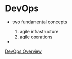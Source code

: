 # DevOps
* two fundamental concepts
  1. agile infrastructure
  2. agile operations

*


[DevOps Overview](https://www.quora.com/What-is-DevOps)
